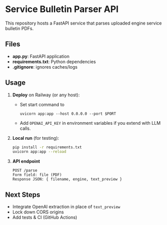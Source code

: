 # Service Bulletin Parser API

This repository hosts a FastAPI service that parses uploaded engine service bulletin PDFs.

## Files

- **app.py**: FastAPI application  
- **requirements.txt**: Python dependencies  
- **.gitignore**: ignores caches/logs  

## Usage

1. **Deploy** on Railway (or any host):  
   - Set start command to  
     ```
     uvicorn app:app --host 0.0.0.0 --port $PORT
     ```  
   - Add `OPENAI_API_KEY` in environment variables if you extend with LLM calls.

2. **Local run** (for testing):  
   ```bash
   pip install -r requirements.txt
   uvicorn app:app --reload
   ```

3. **API endpoint**  
   ```
   POST /parse
   Form field: file (PDF)
   Response JSON: { filename, engine, text_preview }
   ```

## Next Steps

- Integrate OpenAI extraction in place of `text_preview`  
- Lock down CORS origins  
- Add tests & CI (GitHub Actions)
